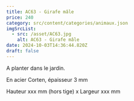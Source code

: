 ```yaml
---
title: AC63 - Girafe mâle
price: 240
category: src/content/categories/animaux.json
imgSrcList:
  - src: /asset/AC63.jpg
    alt: AC63 - Girafe mâle
date: 2024-10-03T14:36:44.820Z
draft: false
---
```


A planter dans le jardin. 

En acier Corten, épaisseur 3 mm

Hauteur xxx mm (hors tige) x Largeur xxx mm
